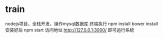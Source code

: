 # train
nodejs项目，全栈开发，操作mysql数据库
终端执行 npm install  bower install
安装好后  npm start
访问地址 http://127.0.0.1:3000/ 即可运行系统
